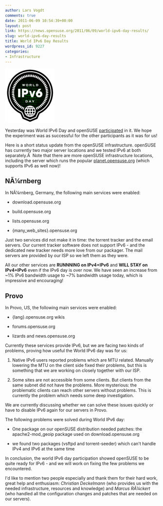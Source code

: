 ```yaml
---
author: Lars Vogdt
comments: true
date: 2011-06-09 10:54:39+00:00
layout: post
link: https://news.opensuse.org/2011/06/09/world-ipv6-day-results/
slug: world-ipv6-day-results
title: World IPv6 Day Results
wordpress_id: 9227
categories:
- Infrastructure
---
```


[![IPv6 Badge](/wp-content/uploads/2011/05/IPv6-badge-blk-256-trans.png)](http://news.opensuse.org/2011/05/31/opensuse-and-world-ipv6-day/ipv6-badge-blk-256-trans/)

Yesterday was World IPv6 Day and openSUSE [participated](http://news.opensuse.org/2011/05/31/opensuse-and-world-ipv6-day/) in it. We hope the experiment was as successful for the other participants as it was for us!

Here is a short status update from the openSUSE infrastructure. openSUSE has currently two major server locations and we tested IPv6 at both separately.Â  Note that there are more openSUSE infrastructure locations, including the server which runs the popular [planet.opensuse.org](../planet.opensuse.org) (which supports IPv6 as well now)!<!-- more -->


## NÃ¼rnberg


In NÃ¼rnberg, Germany, the following main services were enabled:



	
  * download.opensuse.org

	
  * build.opensuse.org

	
  * lists.opensuse.org

	
  * {many_web_sites}.opensuse.org


Just two services did not make it in time: the torrent tracker and the email servers. Our current tracker software does not support IPv6 - and the dedicated new tracker needs more love from our packager. The mail servers are provided by our ISP so we left them as they were.

All our other services are **RUNNNING on IPv4+IPv6** and **WILL STAY on IPv4+IPv6** even if the IPv6 day is over now. We have seen an increase from ~1% IPv6 bandwidth usage to ~7% bandwidth usage today, which is impressive and encouraging!


## Provo


In Provo, US, the following main services were enabled:



	
  * {lang}.opensuse.org wikis

	
  * forums.opensuse.org

	
  * lizards and news.opensuse.org


Currently these services provide IPv6, but we are facing two kinds of problems, proving how useful the World IPv6 day was for us:

	
  1. Native IPv6 users reported problems which are MTU related. Manually lowering the MTU on the client side fixed their problems, but this is something that we are working on closely together with our ISP.

	
  2. Some sites are not accessible from some clients. But clients from the same subnet did not have the problems. More mysterious: the problematic clients can reach other servers without problems. This is currently the problem which needs some deep investigation.


We are currently discussing whether we can solve these issues quickly or have to disable IPv6 again for our servers in Provo.

The following problems were solved during World IPv6 day:

	
  * One package on our openSUSE distribution needed patches: the apache2-mod_geoip package used on download.opensuse.org

	
  * we found two packages (vsftpd and torrent-seeder) which can't handle IPv4 and IPv6 at the same time


In conclusion, the world IPv6 day participation showed openSUSE to be quite ready for IPv6 - and we will work on fixing the few problems we encountered.

I'd like to mention two people especially and thank them for their hard work, great help and enthusiasm:
_Christian Deckelmann_ (who provides us with the needed infrastructure, resources and knowledge) and _Marcus RÃ¼ckert_ (who handled all the configuration changes and patches that are needed on our servers).
